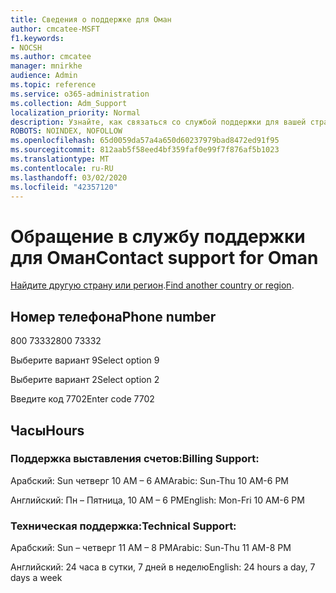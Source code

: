 ```yaml
---
title: Сведения о поддержке для Оман
author: cmcatee-MSFT
f1.keywords:
- NOCSH
ms.author: cmcatee
manager: mnirkhe
audience: Admin
ms.topic: reference
ms.service: o365-administration
ms.collection: Adm_Support
localization_priority: Normal
description: Узнайте, как связаться со службой поддержки для вашей страны или региона.
ROBOTS: NOINDEX, NOFOLLOW
ms.openlocfilehash: 65d0059da57a4a650d60237979bad8472ed91f95
ms.sourcegitcommit: 812aab5f58eed4bf359faf0e99f7f876af5b1023
ms.translationtype: MT
ms.contentlocale: ru-RU
ms.lasthandoff: 03/02/2020
ms.locfileid: "42357120"
---
```

# <a name="contact-support-for-oman"></a><span data-ttu-id="c37c9-103">Обращение в службу поддержки для Оман</span><span class="sxs-lookup"><span data-stu-id="c37c9-103">Contact support for Oman</span></span>

<span data-ttu-id="c37c9-104">[Найдите другую страну или регион](../contact-support-for-business-products.md).</span><span class="sxs-lookup"><span data-stu-id="c37c9-104">[Find another country or region](../contact-support-for-business-products.md).</span></span>

## <a name="phone-number"></a><span data-ttu-id="c37c9-105">Номер телефона</span><span class="sxs-lookup"><span data-stu-id="c37c9-105">Phone number</span></span>
<span data-ttu-id="c37c9-106">800 73332</span><span class="sxs-lookup"><span data-stu-id="c37c9-106">800 73332</span></span>

<span data-ttu-id="c37c9-107">Выберите вариант 9</span><span class="sxs-lookup"><span data-stu-id="c37c9-107">Select option 9</span></span>

<span data-ttu-id="c37c9-108">Выберите вариант 2</span><span class="sxs-lookup"><span data-stu-id="c37c9-108">Select option 2</span></span>

<span data-ttu-id="c37c9-109">Введите код 7702</span><span class="sxs-lookup"><span data-stu-id="c37c9-109">Enter code 7702</span></span>

## <a name="hours"></a><span data-ttu-id="c37c9-110">Часы</span><span class="sxs-lookup"><span data-stu-id="c37c9-110">Hours</span></span>
### <a name="billing-support"></a><span data-ttu-id="c37c9-111">Поддержка выставления счетов:</span><span class="sxs-lookup"><span data-stu-id="c37c9-111">Billing Support:</span></span>

<span data-ttu-id="c37c9-112">Арабский: Sun четверг 10 AM – 6 AM</span><span class="sxs-lookup"><span data-stu-id="c37c9-112">Arabic: Sun-Thu 10 AM-6 PM</span></span>

<span data-ttu-id="c37c9-113">Английский: Пн – Пятница, 10 AM – 6 PM</span><span class="sxs-lookup"><span data-stu-id="c37c9-113">English: Mon-Fri 10 AM-6 PM</span></span>

### <a name="technical-support"></a><span data-ttu-id="c37c9-114">Техническая поддержка:</span><span class="sxs-lookup"><span data-stu-id="c37c9-114">Technical Support:</span></span>

<span data-ttu-id="c37c9-115">Арабский: Sun – четверг 11 AM – 8 PM</span><span class="sxs-lookup"><span data-stu-id="c37c9-115">Arabic: Sun-Thu 11 AM-8 PM</span></span>

<span data-ttu-id="c37c9-116">Английский: 24 часа в сутки, 7 дней в неделю</span><span class="sxs-lookup"><span data-stu-id="c37c9-116">English: 24 hours a day, 7 days a week</span></span>
